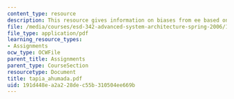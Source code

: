 ```yaml
---
content_type: resource
description: This resource gives information on biases from ee based on practice.
file: /media/courses/esd-342-advanced-system-architecture-spring-2006/191d448ea2a228dec55b310504ee669b_tapia_ahumada.pdf
file_type: application/pdf
learning_resource_types:
- Assignments
ocw_type: OCWFile
parent_title: Assignments
parent_type: CourseSection
resourcetype: Document
title: tapia_ahumada.pdf
uid: 191d448e-a2a2-28de-c55b-310504ee669b
---
```

